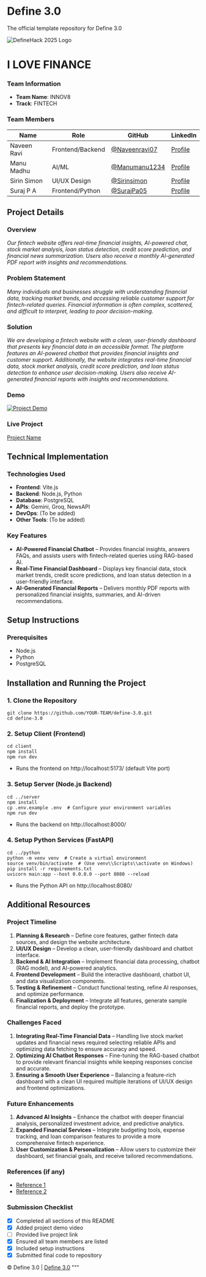 # Define 3.0
The official template repository for Define 3.0

![DefineHack 2025 Logo](https://github.com/user-attachments/assets/8173bc16-418e-4912-b500-c6427e4ba4b6)

# I LOVE FINANCE
### Team Information
- **Team Name**: INNOV8
- **Track**: FINTECH

### Team Members
| Name          | Role               | GitHub                                           | LinkedIn                                                      |
|--------------|--------------------|--------------------------------------------------|----------------------------------------------------------------|
| Naveen Ravi  | Frontend/Backend   | [@Naveenravi07](https://github.com/Naveenravi07) | [Profile](https://www.linkedin.com/in/naveen-ravi-97b158229/) |
| Manu Madhu   | AI/ML              | [@Manumanu1234](https://github.com/Manumanu1234) | [Profile](https://www.linkedin.com/in/manu-madhu-086506281/)  |
| Sirin Simon  | UI/UX Design       | [@Sirinsimon](https://github.com/Sirinsimon)     | [Profile](https://www.linkedin.com/in/sirin-simon-813291293/) |
| Suraj P A    | Frontend/Python    | [@SurajPa05](https://github.com/SurajPa05)       | [Profile](https://www.linkedin.com/in/suraj-p-a-115144302/)   |

## Project Details

### Overview
_Our fintech website offers real-time financial insights, AI-powered chat, stock market analysis, loan status detection, credit score prediction, and financial news summarization. Users also receive a monthly AI-generated PDF report with insights and recommendations._

### Problem Statement
_Many individuals and businesses struggle with understanding financial data, tracking market trends, and accessing reliable customer support for fintech-related queries. Financial information is often complex, scattered, and difficult to interpret, leading to poor decision-making._

### Solution
_We are developing a fintech website with a clean, user-friendly dashboard that presents key financial data in an accessible format. The platform features an AI-powered chatbot that provides financial insights and customer support. Additionally, the website integrates real-time financial data, stock market analysis, credit score prediction, and loan status detection to enhance user decision-making. Users also receive AI-generated financial reports with insights and recommendations._

### Demo
[![Project Demo](https://img.youtube.com/vi/HjPIh6R8lDs/0.jpg)](https://www.youtube.com/watch?v=HjPIh6R8lDs)


### Live Project
[Project Name](https://your-project-url.com)

## Technical Implementation

### Technologies Used
- **Frontend**: Vite.js
- **Backend**: Node.js, Python
- **Database**: PostgreSQL
- **APIs**: Gemini, Groq, NewsAPI
- **DevOps**: (To be added)
- **Other Tools**: (To be added)

### Key Features
- **AI-Powered Financial Chatbot** – Provides financial insights, answers FAQs, and assists users with fintech-related queries using RAG-based AI.
- **Real-Time Financial Dashboard** – Displays key financial data, stock market trends, credit score predictions, and loan status detection in a user-friendly interface.
- **AI-Generated Financial Reports** – Delivers monthly PDF reports with personalized financial insights, summaries, and AI-driven recommendations.

## Setup Instructions

### Prerequisites
- Node.js
- Python
- PostgreSQL

## Installation and Running the Project

### 1. Clone the Repository
```
git clone https://github.com/YOUR-TEAM/define-3.0.git
cd define-3.0
```

### 2. Setup Client (Frontend)
```
cd client
npm install
npm run dev
```
- Runs the frontend on http://localhost:5173/ (default Vite port)

### 3. Setup Server (Node.js Backend)
```
cd ../server
npm install
cp .env.example .env  # Configure your environment variables
npm run dev
```
- Runs the backend on http://localhost:8000/

### 4. Setup Python Services (FastAPI)
```
cd ../python
python -m venv venv  # Create a virtual environment
source venv/bin/activate  # (Use venv\\Scripts\\activate on Windows)
pip install -r requirements.txt
uvicorn main:app --host 0.0.0.0 --port 8080 --reload
```
- Runs the Python API on http://localhost:8080/

## Additional Resources

### Project Timeline
1. **Planning & Research** – Define core features, gather fintech data sources, and design the website architecture.
2. **UI/UX Design** – Develop a clean, user-friendly dashboard and chatbot interface.
3. **Backend & AI Integration** – Implement financial data processing, chatbot (RAG model), and AI-powered analytics.
4. **Frontend Development** – Build the interactive dashboard, chatbot UI, and data visualization components.
5. **Testing & Refinement** – Conduct functional testing, refine AI responses, and optimize performance.
6. **Finalization & Deployment** – Integrate all features, generate sample financial reports, and deploy the prototype.

### Challenges Faced
1. **Integrating Real-Time Financial Data** – Handling live stock market updates and financial news required selecting reliable APIs and optimizing data fetching to ensure accuracy and speed.
2. **Optimizing AI Chatbot Responses** – Fine-tuning the RAG-based chatbot to provide relevant financial insights while keeping responses concise and accurate.
3. **Ensuring a Smooth User Experience** – Balancing a feature-rich dashboard with a clean UI required multiple iterations of UI/UX design and frontend optimizations.

### Future Enhancements
1. **Advanced AI Insights** – Enhance the chatbot with deeper financial analysis, personalized investment advice, and predictive analytics.
2. **Expanded Financial Services** – Integrate budgeting tools, expense tracking, and loan comparison features to provide a more comprehensive fintech experience.
3. **User Customization & Personalization** – Allow users to customize their dashboard, set financial goals, and receive tailored recommendations.

### References (if any)
- [Reference 1](link)
- [Reference 2](link)

### Submission Checklist
- [x] Completed all sections of this README
- [x] Added project demo video
- [ ] Provided live project link
- [x] Ensured all team members are listed
- [x] Included setup instructions
- [x] Submitted final code to repository

© Define 3.0 | [Define 3.0](https://www.define3.xyz/)
"""
